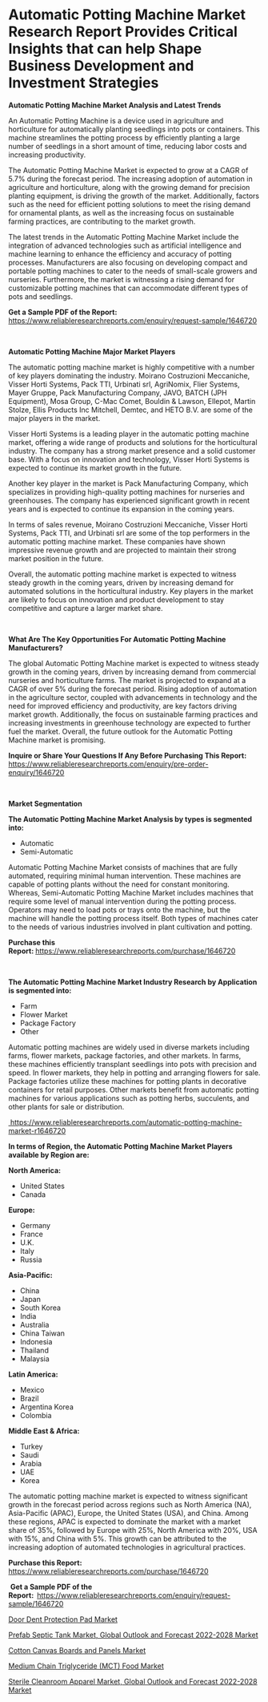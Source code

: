 <p><h1>Automatic Potting Machine Market Research Report Provides Critical Insights that can help Shape Business Development and Investment Strategies</h1></p><p><strong>Automatic Potting Machine Market Analysis and Latest Trends</strong></p>
<p><p>An Automatic Potting Machine is a device used in agriculture and horticulture for automatically planting seedlings into pots or containers. This machine streamlines the potting process by efficiently planting a large number of seedlings in a short amount of time, reducing labor costs and increasing productivity.</p><p>The Automatic Potting Machine Market is expected to grow at a CAGR of 5.7% during the forecast period. The increasing adoption of automation in agriculture and horticulture, along with the growing demand for precision planting equipment, is driving the growth of the market. Additionally, factors such as the need for efficient potting solutions to meet the rising demand for ornamental plants, as well as the increasing focus on sustainable farming practices, are contributing to the market growth.</p><p>The latest trends in the Automatic Potting Machine Market include the integration of advanced technologies such as artificial intelligence and machine learning to enhance the efficiency and accuracy of potting processes. Manufacturers are also focusing on developing compact and portable potting machines to cater to the needs of small-scale growers and nurseries. Furthermore, the market is witnessing a rising demand for customizable potting machines that can accommodate different types of pots and seedlings.</p></p>
<p><strong>Get a Sample PDF of the Report:&nbsp;</strong> <a href="https://www.reliableresearchreports.com/enquiry/request-sample/1646720">https://www.reliableresearchreports.com/enquiry/request-sample/1646720</a></p>
<p>&nbsp;</p>
<p><strong>Automatic Potting Machine Major Market Players</strong></p>
<p><p>The automatic potting machine market is highly competitive with a number of key players dominating the industry. Moirano Costruzioni Meccaniche, Visser Horti Systems, Pack TTI, Urbinati srl, AgriNomix, Flier Systems, Mayer Gruppe, Pack Manufacturing Company, JAVO, BATCH (JPH Equipment), Mosa Group, C-Mac Comet, Bouldin & Lawson, Ellepot, Martin Stolze, Ellis Products Inc Mitchell, Demtec, and HETO B.V. are some of the major players in the market.</p><p>Visser Horti Systems is a leading player in the automatic potting machine market, offering a wide range of products and solutions for the horticultural industry. The company has a strong market presence and a solid customer base. With a focus on innovation and technology, Visser Horti Systems is expected to continue its market growth in the future.</p><p>Another key player in the market is Pack Manufacturing Company, which specializes in providing high-quality potting machines for nurseries and greenhouses. The company has experienced significant growth in recent years and is expected to continue its expansion in the coming years.</p><p>In terms of sales revenue, Moirano Costruzioni Meccaniche, Visser Horti Systems, Pack TTI, and Urbinati srl are some of the top performers in the automatic potting machine market. These companies have shown impressive revenue growth and are projected to maintain their strong market position in the future.</p><p>Overall, the automatic potting machine market is expected to witness steady growth in the coming years, driven by increasing demand for automated solutions in the horticultural industry. Key players in the market are likely to focus on innovation and product development to stay competitive and capture a larger market share.</p></p>
<p>&nbsp;</p>
<p><strong>What Are The Key Opportunities For Automatic Potting Machine Manufacturers?</strong></p>
<p><p>The global Automatic Potting Machine market is expected to witness steady growth in the coming years, driven by increasing demand from commercial nurseries and horticulture farms. The market is projected to expand at a CAGR of over 5% during the forecast period. Rising adoption of automation in the agriculture sector, coupled with advancements in technology and the need for improved efficiency and productivity, are key factors driving market growth. Additionally, the focus on sustainable farming practices and increasing investments in greenhouse technology are expected to further fuel the market. Overall, the future outlook for the Automatic Potting Machine market is promising.</p></p>
<p><strong>Inquire or Share Your Questions If Any Before Purchasing This Report:</strong> <a href="https://www.reliableresearchreports.com/enquiry/pre-order-enquiry/1646720">https://www.reliableresearchreports.com/enquiry/pre-order-enquiry/1646720</a></p>
<p>&nbsp;</p>
<p><strong>Market Segmentation</strong></p>
<p><strong>The Automatic Potting Machine Market Analysis by types is segmented into:</strong></p>
<p><ul><li>Automatic</li><li>Semi-Automatic</li></ul></p>
<p><p>Automatic Potting Machine Market consists of machines that are fully automated, requiring minimal human intervention. These machines are capable of potting plants without the need for constant monitoring. Whereas, Semi-Automatic Potting Machine Market includes machines that require some level of manual intervention during the potting process. Operators may need to load pots or trays onto the machine, but the machine will handle the potting process itself. Both types of machines cater to the needs of various industries involved in plant cultivation and potting.</p></p>
<p><strong>Purchase this Report:&nbsp;</strong><a href="https://www.reliableresearchreports.com/purchase/1646720">https://www.reliableresearchreports.com/purchase/1646720</a></p>
<p>&nbsp;</p>
<p><strong>The Automatic Potting Machine Market Industry Research by Application is segmented into:</strong></p>
<p><ul><li>Farm</li><li>Flower Market</li><li>Package Factory</li><li>Other</li></ul></p>
<p><p>Automatic potting machines are widely used in diverse markets including farms, flower markets, package factories, and other markets. In farms, these machines efficiently transplant seedlings into pots with precision and speed. In flower markets, they help in potting and arranging flowers for sale. Package factories utilize these machines for potting plants in decorative containers for retail purposes. Other markets benefit from automatic potting machines for various applications such as potting herbs, succulents, and other plants for sale or distribution.</p></p>
<p><a href="https://www.reliableresearchreports.com/automatic-potting-machine-market-r1646720">&nbsp;https://www.reliableresearchreports.com/automatic-potting-machine-market-r1646720</a></p>
<p><strong>In terms of Region, the Automatic Potting Machine Market Players available by Region are:</strong></p>
<p>
    <p> <strong> North America: </strong>
        <ul>
            <li>United States</li>
            <li>Canada</li>
        </ul>
        </p> 
    <p> <strong> Europe: </strong>
        <ul>
            <li>Germany</li>
            <li>France</li>
            <li>U.K.</li>
            <li>Italy</li>
            <li>Russia</li>
        </ul>
        </p> 
    <p> <strong> Asia-Pacific: </strong>
        <ul>
            <li>China</li>
            <li>Japan</li>
            <li>South Korea</li>
            <li>India</li>
            <li>Australia</li>
            <li>China Taiwan</li>
            <li>Indonesia</li>
            <li>Thailand</li>
            <li>Malaysia</li>
        </ul>
        </p> 
    <p> <strong> Latin America: </strong>
        <ul>
            <li>Mexico</li>
            <li>Brazil</li>
            <li>Argentina Korea</li>
            <li>Colombia</li>
        </ul>
        </p> 
    <p> <strong> Middle East & Africa: </strong>
        <ul>
            <li>Turkey</li>
            <li>Saudi</li>
            <li>Arabia</li>
            <li>UAE</li>
            <li>Korea</li>
        </ul>
    </p>
    </p>
<p><p>The automatic potting machine market is expected to witness significant growth in the forecast period across regions such as North America (NA), Asia-Pacific (APAC), Europe, the United States (USA), and China. Among these regions, APAC is expected to dominate the market with a market share of 35%, followed by Europe with 25%, North America with 20%, USA with 15%, and China with 5%. This growth can be attributed to the increasing adoption of automated technologies in agricultural practices.</p></p>
<p><strong>Purchase this Report: </strong><a href="https://www.reliableresearchreports.com/purchase/1646720">https://www.reliableresearchreports.com/purchase/1646720</a></p>
<p>&nbsp;<strong>Get a Sample PDF of the Report:&nbsp;&nbsp;</strong><a href="https://www.reliableresearchreports.com/enquiry/request-sample/1646720">https://www.reliableresearchreports.com/enquiry/request-sample/1646720</a></p>
<p><strong></strong></p>
<p><p><a href="https://medium.com/@madw10245644/door-dent-protection-pad-market-size-share-analysis-growth-trends-forecasts-2024-2031-b0bd50e7606d">Door Dent Protection Pad Market</a></p><p><a href="https://www.linkedin.com/pulse/prefab-septic-tank-market-global-outlook-forecast-2022-2028-rkgwe">Prefab Septic Tank Market, Global Outlook and Forecast 2022-2028 Market</a></p><p><a href="https://medium.com/@norchellecan/insights-into-the-cotton-canvas-boards-and-panels-industry-market-financial-status-market-size-539a6c65fcd4">Cotton Canvas Boards and Panels Market</a></p><p><a href="https://github.com/nafiafirdania/Market-Research-Report-List-1/blob/main/medium-chain-triglyceride-mct-food-market.md">Medium Chain Triglyceride (MCT) Food Market</a></p><p><a href="https://www.linkedin.com/pulse/global-sterile-cleanroom-apparel-market-outlook-forecast-5nqle">Sterile Cleanroom Apparel Market, Global Outlook and Forecast 2022-2028 Market</a></p></p>
